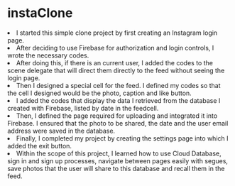 # instaClone

<li> I started this simple clone project by first creating an Instagram login page. </li>
<li> After deciding to use Firebase for authorization and login controls, I wrote the necessary codes. </li>
<li> After doing this, if there is an current user, I added the codes to the scene delegate that will direct them directly to the feed without seeing the login page. </li>
<li> Then I designed a special cell for the feed. I defined my codes so that the cell I designed would be the photo, caption and like button. </li>
<li> I added the codes that display the data I retrieved from the database I created with Firebase, listed by date in the feedcell. </li>
<li> Then, I defined the page required for uploading and integrated it into Firebase. I ensured that the photo to be shared, the date and the user email address were saved in the database. </li>
<li> Finally, I completed my project by creating the settings page into which I added the exit button. </li>
<li> Within the scope of this project, I learned how to use Cloud Database, sign in and sign up processes, navigate between pages easily with segues, save photos that the user will share to this database and recall them in the feed. </li>

